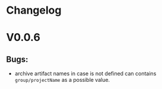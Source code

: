 # Changelog

# V0.0.6

## Bugs:

- archive artifact names in case is not defined can contains `group/projectName` as a possible value.
